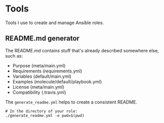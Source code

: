 Tools
=====

Tools I use to create and manage Ansible roles.

README.md generator
-------------------
The README.md contains stuff that's already described somewhere else, such as:
- Purpose (meta/main.yml)
- Requirements (requirements.yml)
- Variables (default/main.yml)
- Examples (molecule/default/playbook.yml)
- License (meta/main.yml)
- Compatibility (.travis.yml)

The `generate_readme.yml` helps to create a consistent README.

```
# In the directory of your role:
./generate_readme.yml -e pwd=$(pwd)
```
